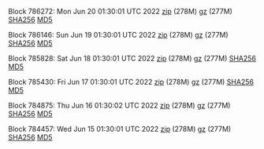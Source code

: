 Block 786272: Mon Jun 20 01:30:01 UTC 2022 [zip](https://files.01coin.io/mainnet/2022-06-20/bootstrap.dat.zip) (278M) [gz](https://files.01coin.io/mainnet/2022-06-20/bootstrap.dat.tar.gz) (277M) [SHA256](https://files.01coin.io/mainnet/2022-06-20/sha256.txt) [MD5](https://files.01coin.io/mainnet/2022-06-20/md5.txt)

Block 786146: Sun Jun 19 01:30:01 UTC 2022 [zip](https://files.01coin.io/mainnet/2022-06-19/bootstrap.dat.zip) (278M) [gz](https://files.01coin.io/mainnet/2022-06-19/bootstrap.dat.tar.gz) (277M) [SHA256](https://files.01coin.io/mainnet/2022-06-19/sha256.txt) [MD5](https://files.01coin.io/mainnet/2022-06-19/md5.txt)

Block 785828: Sat Jun 18 01:30:01 UTC 2022 [zip](https://files.01coin.io/mainnet/2022-06-18/bootstrap.dat.zip) (278M) [gz](https://files.01coin.io/mainnet/2022-06-18/bootstrap.dat.tar.gz) (277M) [SHA256](https://files.01coin.io/mainnet/2022-06-18/sha256.txt) [MD5](https://files.01coin.io/mainnet/2022-06-18/md5.txt)

Block 785430: Fri Jun 17 01:30:01 UTC 2022 [zip](https://files.01coin.io/mainnet/2022-06-17/bootstrap.dat.zip) (278M) [gz](https://files.01coin.io/mainnet/2022-06-17/bootstrap.dat.tar.gz) (277M) [SHA256](https://files.01coin.io/mainnet/2022-06-17/sha256.txt) [MD5](https://files.01coin.io/mainnet/2022-06-17/md5.txt)

Block 784875: Thu Jun 16 01:30:02 UTC 2022 [zip](https://files.01coin.io/mainnet/2022-06-16/bootstrap.dat.zip) (278M) [gz](https://files.01coin.io/mainnet/2022-06-16/bootstrap.dat.tar.gz) (277M) [SHA256](https://files.01coin.io/mainnet/2022-06-16/sha256.txt) [MD5](https://files.01coin.io/mainnet/2022-06-16/md5.txt)

Block 784457: Wed Jun 15 01:30:01 UTC 2022 [zip](https://files.01coin.io/mainnet/2022-06-15/bootstrap.dat.zip) (278M) [gz](https://files.01coin.io/mainnet/2022-06-15/bootstrap.dat.tar.gz) (277M) [SHA256](https://files.01coin.io/mainnet/2022-06-15/sha256.txt) [MD5](https://files.01coin.io/mainnet/2022-06-15/md5.txt)
